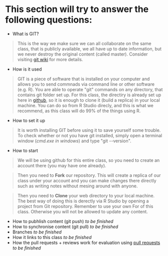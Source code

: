 # This section will try to answer the following questions:
* What is GIT?
> This is the way we make sure we can all collaborate on the same class, that is publicly available, we all have up to date information, but we never destroy the original content (called master). Consider visiting [git wiki](https://en.wikipedia.org/wiki/Git) for more details.
* How is it used
> GIT is a piece of software that is installed on your computer and allows you to send commnads via command line or other software (e.g. R). You are able to operate "git" commands on any directory, that contains git folder set up. 
> For this class, the directiry is already set up here in [github](https://github.com/ex-man/GeneralInsurance_Class), so it is enough to clone it (build a replica) in your local machine. You can do so from R Studio direcly, and this is what we recommend, as this class will do 99% of the things using R.
* How to set it up
> It is worth installing GIT before using it to save yourself some trouble. To check whether or not you have git installed, simply open a terminal window (*cmd.exe in windows*) and type "git --version".
* How to start
> We will be using github for this entire class, so you need to create an account there (you may have one already).

> Then you need to **Fork** our repository. This will create a replica of our class under your account and you can make changes there directly such as writing notes without mesing around with anyone. 

> Then you need to **Clone** your web directory to your local machine. The best way of doing this is derectly via R Studio by opening a project from Git repository.
> Remember to use your own For of this class. Otherwise you will not be allowed to update any content.
* How to pubhlish content (git push) *to be finished*
* How to synchronise content (git pull) *to be finished*
* Branches *to be finished*
* How it links to this class *to be finished*
* How the pull requests + reviews work for evaluation using [pull requests](https://help.github.com/articles/checking-out-pull-requests-locally/)  *to be finished*
